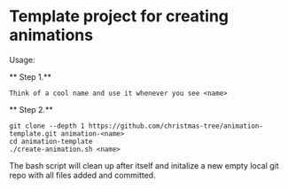 Template project for creating animations
==

Usage: 

** Step 1.**

    Think of a cool name and use it whenever you see <name>
    
** Step 2.**    

    git clone --depth 1 https://github.com/christmas-tree/animation-template.git animation-<name>
    cd animation-template
    ./create-animation.sh <name>

The bash script will clean up after itself and initalize a new empty local git repo with all files added and committed. 

